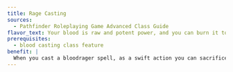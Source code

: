 ```yaml
---
title: Rage Casting
sources:
  - Pathfinder Roleplaying Game Advanced Class Guide
flavor_text: Your blood is raw and potent power, and you can burn it to empower your spells.
prerequisites:
  - blood casting class feature
benefit: |
  When you cast a bloodrager spell, as a swift action you can sacrifice some of your life force to augment the spell's potency. You can opt to take up to 1d6 points of damage per spell level of the spell you are casting, choosing the number of dice before rolling. You cannot overcome this damage in any way, and it cannot be taken from temporary hit points. For each of these damage dice you roll, the DC of the spell you are casting increases by 1.
---
```


